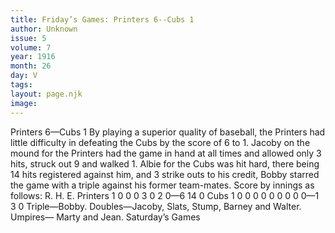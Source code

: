 ```yaml
---
title: Friday’s Games: Printers 6--Cubs 1
author: Unknown
issue: 5
volume: 7
year: 1916
month: 26
day: V
tags:
layout: page.njk
image:
---
```

Printers 6—Cubs 1       By playing a superior quality of baseball, the Printers had little difficulty in defeating the Cubs by the score of 6 to 1.       Jacoby on the mound for the Printers had the game in hand at all times and allowed only 3 hits, struck out 9 and walked 1.       Albie for the Cubs was hit hard, there being 14 hits registered against him, and 3 strike outs to his credit,       Bobby starred the game with a triple against his former team-mates.       Score by innings as follows:       R. H. E. Printers 1 0 0 0 3 0 2 0—6 14 0 Cubs 1 0 0 0 0 0 0 0 0 0—1 3 0        Triple—Bobby.       Doubles—Jacoby, Slats, Stump, Barney and Walter.       Umpires— Marty and Jean. Saturday’s Games    
